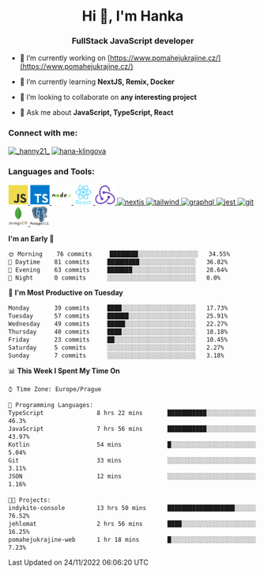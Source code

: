 <h1 align="center">Hi 👋, I'm Hanka</h1>
<h3 align="center">FullStack JavaScript developer</h3>

- 🔭 I’m currently working on [https://www.pomahejukrajine.cz/](https://www.pomahejukrajine.cz/)

- 🌱 I’m currently learning **NextJS, Remix, Docker**

- 👯 I’m looking to collaborate on **any interesting project**

- 💬 Ask me about **JavaScript, TypeScript, React**

<h3 align="left">Connect with me:</h3>
<p align="left">
<a href="https://twitter.com/_hanny21_" target="blank"><img align="center" src="https://raw.githubusercontent.com/rahuldkjain/github-profile-readme-generator/master/src/images/icons/Social/twitter.svg" alt="_hanny21_" height="30" width="40" /></a>
<a href="https://linkedin.com/in/hana-klingova" target="blank"><img align="center" src="https://raw.githubusercontent.com/rahuldkjain/github-profile-readme-generator/master/src/images/icons/Social/linked-in-alt.svg" alt="hana-klingova" height="30" width="40" /></a>
</p>

<h3 align="left">Languages and Tools:</h3>
<p align="left"> 
<a href="https://developer.mozilla.org/en-US/docs/Web/JavaScript" target="_blank" rel="noreferrer"> <img src="https://raw.githubusercontent.com/devicons/devicon/master/icons/javascript/javascript-original.svg" alt="javascript" width="40" height="40"/> </a> 
<a href="https://www.typescriptlang.org/" target="_blank" rel="noreferrer"> <img src="https://raw.githubusercontent.com/devicons/devicon/master/icons/typescript/typescript-original.svg" alt="typescript" width="40" height="40"/> </a> 
<a href="https://nodejsorg" target="_blank" rel="noreferrer"> <img src="https://raw.githubusercontent.com/devicons/devicon/master/icons/nodejs/nodejs-original-wordmark.svg" alt="nodejs" width="40" height="40"/> </a> 
<a href="https://reactjs.org/" target="_blank" rel="noreferrer"> <img src="https://raw.githubusercontent.com/devicons/devicon/master/icons/react/react-original-wordmark.svg" alt="react" width="40" height="40"/> </a> 
<a href="https://redux.js.org" target="_blank" rel="noreferrer"> <img src="https://raw.githubusercontent.com/devicons/devicon/master/icons/redux/redux-original.svg" alt="redux" width="40" height="40"/> </a> 
<a href="https://nextjs.org/" target="_blank" rel="noreferrer"> <img src="https://cdn.worldvectorlogo.com/logos/nextjs-2.svg" alt="nextjs" width="40" height="40"/> </a> 
<a href="https://tailwindcss.com/" target="_blank" rel="noreferrer"> <img src="https://www.vectorlogo.zone/logos/tailwindcss/tailwindcss-icon.svg" alt="tailwind" width="40" height="40"/> </a> 
<a href="https://graphql.org" target="_blank" rel="noreferrer"> <img src="https://www.vectorlogo.zone/logos/graphql/graphql-icon.svg" alt="graphql" width="40" height="40"/> </a> 
<a href="https://jestjs.io" target="_blank" rel="noreferrer"> <img src="https://www.vectorlogo.zone/logos/jestjsio/jestjsio-icon.svg" alt="jest" width="40" height="40"/> </a> 
<a href="https://git-scm.com/" target="_blank" rel="noreferrer"> <img src="https://www.vectorlogo.zone/logos/git-scm/git-scm-icon.svg" alt="git" width="40" height="40"/> </a> 
<a href="https://www.mongodb.com/" target="_blank" rel="noreferrer"> <img src="https://raw.githubusercontent.com/devicons/devicon/master/icons/mongodb/mongodb-original-wordmark.svg" alt="mongodb" width="40" height="40"/> </a>  
<a href="https://www.postgresql.org" target="_blank" rel="noreferrer"> <img src="https://raw.githubusercontent.com/devicons/devicon/master/icons/postgresql/postgresql-original-wordmark.svg" alt="postgresql" width="40" height="40"/> </a> 
</p>

<!--START_SECTION:waka-->
**I'm an Early 🐤** 

```text
🌞 Morning    76 commits     ████████░░░░░░░░░░░░░░░░░   34.55% 
🌆 Daytime    81 commits     █████████░░░░░░░░░░░░░░░░   36.82% 
🌃 Evening    63 commits     ███████░░░░░░░░░░░░░░░░░░   28.64% 
🌙 Night      0 commits      ░░░░░░░░░░░░░░░░░░░░░░░░░   0.0%

```
📅 **I'm Most Productive on Tuesday** 

```text
Monday       39 commits     ████░░░░░░░░░░░░░░░░░░░░░   17.73% 
Tuesday      57 commits     ██████░░░░░░░░░░░░░░░░░░░   25.91% 
Wednesday    49 commits     █████░░░░░░░░░░░░░░░░░░░░   22.27% 
Thursday     40 commits     ████░░░░░░░░░░░░░░░░░░░░░   18.18% 
Friday       23 commits     ██░░░░░░░░░░░░░░░░░░░░░░░   10.45% 
Saturday     5 commits      ░░░░░░░░░░░░░░░░░░░░░░░░░   2.27% 
Sunday       7 commits      ░░░░░░░░░░░░░░░░░░░░░░░░░   3.18%

```


📊 **This Week I Spent My Time On** 

```text
⌚︎ Time Zone: Europe/Prague

💬 Programming Languages: 
TypeScript               8 hrs 22 mins       ███████████░░░░░░░░░░░░░░   46.3% 
JavaScript               7 hrs 56 mins       ███████████░░░░░░░░░░░░░░   43.97% 
Kotlin                   54 mins             █░░░░░░░░░░░░░░░░░░░░░░░░   5.04% 
Git                      33 mins             ░░░░░░░░░░░░░░░░░░░░░░░░░   3.11% 
JSON                     12 mins             ░░░░░░░░░░░░░░░░░░░░░░░░░   1.16%

🐱‍💻 Projects: 
indykite-console         13 hrs 50 mins      ███████████████████░░░░░░   76.52% 
jehlomat                 2 hrs 56 mins       ████░░░░░░░░░░░░░░░░░░░░░   16.25% 
pomahejukrajine-web      1 hr 18 mins        █░░░░░░░░░░░░░░░░░░░░░░░░   7.23%

```


 Last Updated on 24/11/2022 06:06:20 UTC
<!--END_SECTION:waka-->
